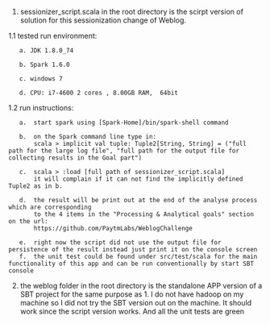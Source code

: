 1.   sessionizer_script.scala in the root directory is the scirpt version of solution for this sessionization change of Weblog.

  1.1  tested run environment:

       a. JDK 1.8.0_74

       b. Spark 1.6.0

       c. windows 7

       d. CPU: i7-4600 2 cores , 8.00GB RAM,  64bit

  1.2  run instructions:

       a.  start spark using [Spark-Home]/bin/spark-shell command

       b.  on the Spark command line type in:
           scala > implicit val tuple: Tuple2[String, String] = ("full path for the large log file", "full path for the output file for collecting results in the Goal part")

       c.  scala > :load [full path of sessionizer_script.scala]
           it will complain if it can not find the implicitly defined Tuple2 as in b.

       d.  the result will be print out at the end of the analyse process which are corresponding
           to the 4 items in the "Processing & Analytical goals" section on the url:
           https://github.com/PaytmLabs/WeblogChallenge
           
       e.  right now the script did not use the output file for persistence of the result instead just print it on the console screen
       f.  the unit test could be found under src/test/scala for the main functionality of this app and can be run conventionally by start SBT console


2.   the weblog folder in the root directory is the standalone APP version of a SBT project for the same purpose as 1. I do not have hadoop on my machine so I did not try the SBT version out on the machine. It should work since the script version works. And all the unit tests are green



